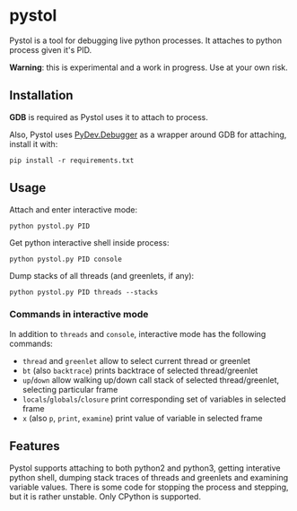 # pystol

Pystol is a tool for debugging live python processes. It attaches to python process given it's PID.

**Warning**: this is experimental and a work in progress. Use at your own risk.

## Installation

**GDB** is required as Pystol uses it to attach to process.

Also, Pystol uses [PyDev.Debugger](https://github.com/fabioz/PyDev.Debugger) as a wrapper around GDB for attaching, install it with:

```
pip install -r requirements.txt
```

## Usage

Attach and enter interactive mode:

```
python pystol.py PID
```

Get python interactive shell inside process:

```
python pystol.py PID console
```

Dump stacks of all threads (and greenlets, if any):

```
python pystol.py PID threads --stacks
```

### Commands in interactive mode

In addition to `threads` and `console`, interactive mode has the following commands:

* `thread` and `greenlet` allow to select current thread or greenlet
* `bt` (also `backtrace`) prints backtrace of selected thread/greenlet
* `up`/`down` allow walking up/down call stack of selected thread/greenlet, selecting particular frame
* `locals`/`globals`/`closure` print corresponding set of variables in selected frame
* `x` (also `p`, `print`, `examine`) print value of variable in selected frame

## Features

Pystol supports attaching to both python2 and python3, getting interative python shell, dumping stack traces of threads and greenlets and examining variable values. There is some code for stopping the process and stepping, but it is rather unstable.
Only CPython is supported.